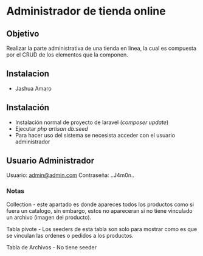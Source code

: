# Administrador de tienda online

## Objetivo 

 Realizar la parte administrativa de una tienda en linea, la cual es compuesta por el CRUD de los elementos que la componen.

## Instalacion 

 - Jashua Amaro

## Instalación 

 - Instalación normal de proyecto de laravel (*composer update*)
 - Ejecutar *php artisan db:seed*
 - Para hacer uso del sistema se necesista acceder con el usuario administrador

## Usuario Administrador

Usuario:     admin@admin.com
Contraseña:  ..J4m0n..   

### Notas

Collection - este apartado es donde apareces todos los productos como si fuera un catalogo, sin embargo, estos no apareceran si no tiene vinculado un archivo (imagen del producto).

Tabla pivote - Los seeders de esta tabla son solo para mostrar como es que se vinculan las ordenes o pedidos a los productos.

Tabla de Archivos - No tiene seeder

